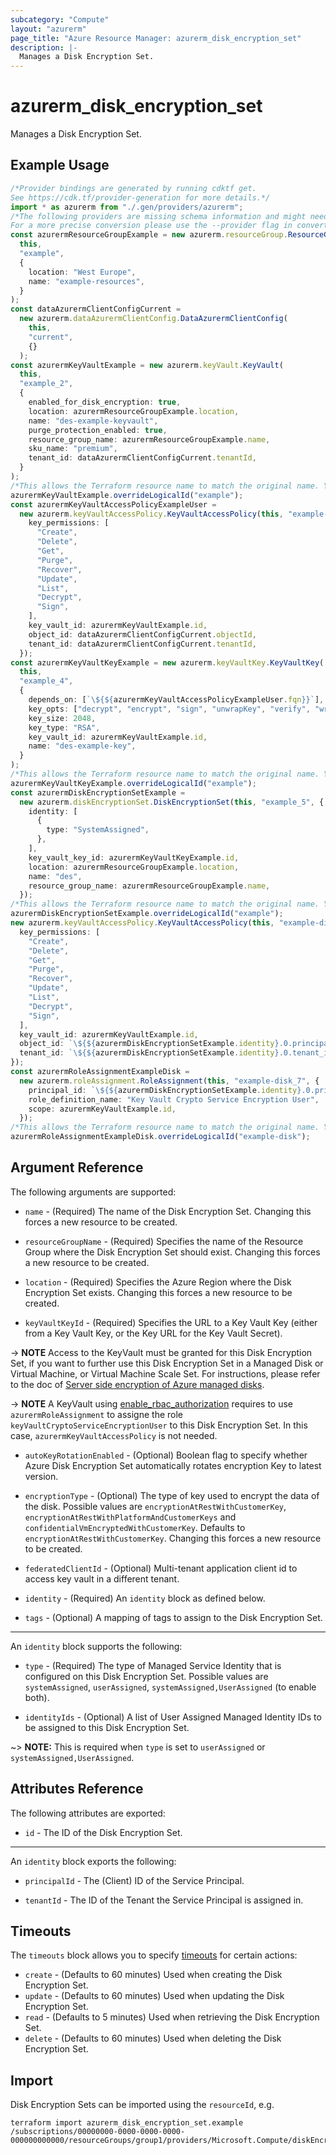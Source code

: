 ```yaml
---
subcategory: "Compute"
layout: "azurerm"
page_title: "Azure Resource Manager: azurerm_disk_encryption_set"
description: |-
  Manages a Disk Encryption Set.
---
```


# azurerm\_disk\_encryption\_set

Manages a Disk Encryption Set.

## Example Usage

```typescript
/*Provider bindings are generated by running cdktf get.
See https://cdk.tf/provider-generation for more details.*/
import * as azurerm from "./.gen/providers/azurerm";
/*The following providers are missing schema information and might need manual adjustments to synthesize correctly: azurerm.
For a more precise conversion please use the --provider flag in convert.*/
const azurermResourceGroupExample = new azurerm.resourceGroup.ResourceGroup(
  this,
  "example",
  {
    location: "West Europe",
    name: "example-resources",
  }
);
const dataAzurermClientConfigCurrent =
  new azurerm.dataAzurermClientConfig.DataAzurermClientConfig(
    this,
    "current",
    {}
  );
const azurermKeyVaultExample = new azurerm.keyVault.KeyVault(
  this,
  "example_2",
  {
    enabled_for_disk_encryption: true,
    location: azurermResourceGroupExample.location,
    name: "des-example-keyvault",
    purge_protection_enabled: true,
    resource_group_name: azurermResourceGroupExample.name,
    sku_name: "premium",
    tenant_id: dataAzurermClientConfigCurrent.tenantId,
  }
);
/*This allows the Terraform resource name to match the original name. You can remove the call if you don't need them to match.*/
azurermKeyVaultExample.overrideLogicalId("example");
const azurermKeyVaultAccessPolicyExampleUser =
  new azurerm.keyVaultAccessPolicy.KeyVaultAccessPolicy(this, "example-user", {
    key_permissions: [
      "Create",
      "Delete",
      "Get",
      "Purge",
      "Recover",
      "Update",
      "List",
      "Decrypt",
      "Sign",
    ],
    key_vault_id: azurermKeyVaultExample.id,
    object_id: dataAzurermClientConfigCurrent.objectId,
    tenant_id: dataAzurermClientConfigCurrent.tenantId,
  });
const azurermKeyVaultKeyExample = new azurerm.keyVaultKey.KeyVaultKey(
  this,
  "example_4",
  {
    depends_on: [`\${${azurermKeyVaultAccessPolicyExampleUser.fqn}}`],
    key_opts: ["decrypt", "encrypt", "sign", "unwrapKey", "verify", "wrapKey"],
    key_size: 2048,
    key_type: "RSA",
    key_vault_id: azurermKeyVaultExample.id,
    name: "des-example-key",
  }
);
/*This allows the Terraform resource name to match the original name. You can remove the call if you don't need them to match.*/
azurermKeyVaultKeyExample.overrideLogicalId("example");
const azurermDiskEncryptionSetExample =
  new azurerm.diskEncryptionSet.DiskEncryptionSet(this, "example_5", {
    identity: [
      {
        type: "SystemAssigned",
      },
    ],
    key_vault_key_id: azurermKeyVaultKeyExample.id,
    location: azurermResourceGroupExample.location,
    name: "des",
    resource_group_name: azurermResourceGroupExample.name,
  });
/*This allows the Terraform resource name to match the original name. You can remove the call if you don't need them to match.*/
azurermDiskEncryptionSetExample.overrideLogicalId("example");
new azurerm.keyVaultAccessPolicy.KeyVaultAccessPolicy(this, "example-disk", {
  key_permissions: [
    "Create",
    "Delete",
    "Get",
    "Purge",
    "Recover",
    "Update",
    "List",
    "Decrypt",
    "Sign",
  ],
  key_vault_id: azurermKeyVaultExample.id,
  object_id: `\${${azurermDiskEncryptionSetExample.identity}.0.principal_id}`,
  tenant_id: `\${${azurermDiskEncryptionSetExample.identity}.0.tenant_id}`,
});
const azurermRoleAssignmentExampleDisk =
  new azurerm.roleAssignment.RoleAssignment(this, "example-disk_7", {
    principal_id: `\${${azurermDiskEncryptionSetExample.identity}.0.principal_id}`,
    role_definition_name: "Key Vault Crypto Service Encryption User",
    scope: azurermKeyVaultExample.id,
  });
/*This allows the Terraform resource name to match the original name. You can remove the call if you don't need them to match.*/
azurermRoleAssignmentExampleDisk.overrideLogicalId("example-disk");

```

## Argument Reference

The following arguments are supported:

*   `name` - (Required) The name of the Disk Encryption Set. Changing this forces a new resource to be created.

*   `resourceGroupName` - (Required) Specifies the name of the Resource Group where the Disk Encryption Set should exist. Changing this forces a new resource to be created.

*   `location` - (Required) Specifies the Azure Region where the Disk Encryption Set exists. Changing this forces a new resource to be created.

*   `keyVaultKeyId` - (Required) Specifies the URL to a Key Vault Key (either from a Key Vault Key, or the Key URL for the Key Vault Secret).

\-> **NOTE** Access to the KeyVault must be granted for this Disk Encryption Set, if you want to further use this Disk Encryption Set in a Managed Disk or Virtual Machine, or Virtual Machine Scale Set. For instructions, please refer to the doc of [Server side encryption of Azure managed disks](https://docs.microsoft.com/azure/virtual-machines/linux/disk-encryption).

\-> **NOTE** A KeyVault using [enable\_rbac\_authorization](https://registry.terraform.io/providers/hashicorp/azurerm/latest/docs/resources/key_vault#enable_rbac_authorization) requires to use `azurermRoleAssignment` to assigne the role `keyVaultCryptoServiceEncryptionUser` to this Disk Encryption Set.
In this case, `azurermKeyVaultAccessPolicy` is not needed.

*   `autoKeyRotationEnabled` - (Optional) Boolean flag to specify whether Azure Disk Encryption Set automatically rotates encryption Key to latest version.

*   `encryptionType` - (Optional) The type of key used to encrypt the data of the disk. Possible values are `encryptionAtRestWithCustomerKey`, `encryptionAtRestWithPlatformAndCustomerKeys` and `confidentialVmEncryptedWithCustomerKey`. Defaults to `encryptionAtRestWithCustomerKey`. Changing this forces a new resource to be created.

*   `federatedClientId` - (Optional) Multi-tenant application client id to access key vault in a different tenant.

*   `identity` - (Required) An `identity` block as defined below.

*   `tags` - (Optional) A mapping of tags to assign to the Disk Encryption Set.

***

An `identity` block supports the following:

*   `type` - (Required) The type of Managed Service Identity that is configured on this Disk Encryption Set. Possible values are `systemAssigned`, `userAssigned`, `systemAssigned,UserAssigned` (to enable both).

*   `identityIds` - (Optional) A list of User Assigned Managed Identity IDs to be assigned to this Disk Encryption Set.

\~> **NOTE:** This is required when `type` is set to `userAssigned` or `systemAssigned,UserAssigned`.

## Attributes Reference

The following attributes are exported:

* `id` - The ID of the Disk Encryption Set.

***

An `identity` block exports the following:

*   `principalId` - The (Client) ID of the Service Principal.

*   `tenantId` - The ID of the Tenant the Service Principal is assigned in.

## Timeouts

The `timeouts` block allows you to specify [timeouts](https://www.terraform.io/language/resources/syntax#operation-timeouts) for certain actions:

* `create` - (Defaults to 60 minutes) Used when creating the Disk Encryption Set.
* `update` - (Defaults to 60 minutes) Used when updating the Disk Encryption Set.
* `read` - (Defaults to 5 minutes) Used when retrieving the Disk Encryption Set.
* `delete` - (Defaults to 60 minutes) Used when deleting the Disk Encryption Set.

## Import

Disk Encryption Sets can be imported using the `resourceId`, e.g.

```shell
terraform import azurerm_disk_encryption_set.example /subscriptions/00000000-0000-0000-0000-000000000000/resourceGroups/group1/providers/Microsoft.Compute/diskEncryptionSets/encryptionSet1
```

